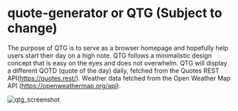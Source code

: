 # quote-generator or QTG (Subject to change)

The purpose of QTG is to serve as a browser homepage and hopefully help users start their day on a high note. QTG follows a minimalistic design concept that is easy on the eyes and does not overwhelm. QTG will display a different QOTD (quote of the day) daily, fetched from the Quotes REST API(https://quotes.rest/). Weather data fetched from the Open Weather Map API (https://openweathermap.org/api).

![qtg_screenshot](https://user-images.githubusercontent.com/67467659/103288438-873e0e80-49ed-11eb-952c-94b24c2cd1d1.png)
